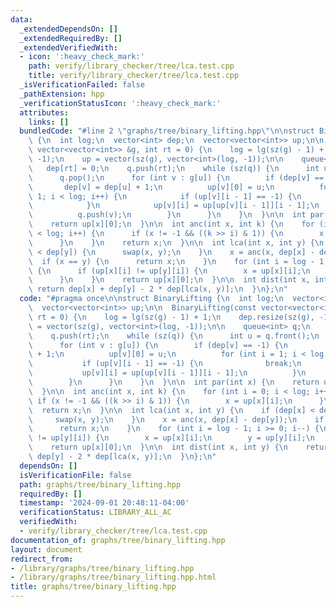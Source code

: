 ```yaml
---
data:
  _extendedDependsOn: []
  _extendedRequiredBy: []
  _extendedVerifiedWith:
  - icon: ':heavy_check_mark:'
    path: verify/library_checker/tree/lca.test.cpp
    title: verify/library_checker/tree/lca.test.cpp
  _isVerificationFailed: false
  _pathExtension: hpp
  _verificationStatusIcon: ':heavy_check_mark:'
  attributes:
    links: []
  bundledCode: "#line 2 \"graphs/tree/binary_lifting.hpp\"\n\nstruct BinaryLifting\
    \ {\n  int log;\n  vector<int> dep;\n  vector<vector<int>> up;\n\n  BinaryLifting(const\
    \ vector<vector<int>> &g, int rt = 0) {\n    log = lg(sz(g) - 1) + 1;\n    dep.resize(sz(g),\
    \ -1);\n    up = vector(sz(g), vector<int>(log, -1));\n\n    queue<int> q;\n \
    \   dep[rt] = 0;\n    q.push(rt);\n    while (sz(q)) {\n      int u = q.front();\n\
    \      q.pop();\n      for (int v : g[u]) {\n        if (dep[v] == -1) {\n   \
    \       dep[v] = dep[u] + 1;\n          up[v][0] = u;\n          for (int i =\
    \ 1; i < log; i++) {\n            if (up[v][i - 1] == -1) {\n              break;\n\
    \            }\n            up[v][i] = up[up[v][i - 1]][i - 1];\n          }\n\
    \          q.push(v);\n        }\n      }\n    }\n  }\n\n  int par(int x) {\n\
    \    return up[x][0];\n  }\n\n  int anc(int x, int k) {\n    for (int i = 0; i\
    \ < log; i++) {\n      if (x != -1 && ((k >> i) & 1)) {\n        x = up[x][i];\n\
    \      }\n    }\n    return x;\n  }\n\n  int lca(int x, int y) {\n    if (dep[x]\
    \ < dep[y]) {\n      swap(x, y);\n    }\n    x = anc(x, dep[x] - dep[y]);\n  \
    \  if (x == y) {\n      return x;\n    }\n    for (int i = log - 1; i >= 0; i--)\
    \ {\n      if (up[x][i] != up[y][i]) {\n        x = up[x][i];\n        y = up[y][i];\n\
    \      }\n    }\n    return up[x][0];\n  }\n\n  int dist(int x, int y) {\n   \
    \ return dep[x] + dep[y] - 2 * dep[lca(x, y)];\n  }\n};\n"
  code: "#pragma once\n\nstruct BinaryLifting {\n  int log;\n  vector<int> dep;\n\
    \  vector<vector<int>> up;\n\n  BinaryLifting(const vector<vector<int>> &g, int\
    \ rt = 0) {\n    log = lg(sz(g) - 1) + 1;\n    dep.resize(sz(g), -1);\n    up\
    \ = vector(sz(g), vector<int>(log, -1));\n\n    queue<int> q;\n    dep[rt] = 0;\n\
    \    q.push(rt);\n    while (sz(q)) {\n      int u = q.front();\n      q.pop();\n\
    \      for (int v : g[u]) {\n        if (dep[v] == -1) {\n          dep[v] = dep[u]\
    \ + 1;\n          up[v][0] = u;\n          for (int i = 1; i < log; i++) {\n \
    \           if (up[v][i - 1] == -1) {\n              break;\n            }\n \
    \           up[v][i] = up[up[v][i - 1]][i - 1];\n          }\n          q.push(v);\n\
    \        }\n      }\n    }\n  }\n\n  int par(int x) {\n    return up[x][0];\n\
    \  }\n\n  int anc(int x, int k) {\n    for (int i = 0; i < log; i++) {\n     \
    \ if (x != -1 && ((k >> i) & 1)) {\n        x = up[x][i];\n      }\n    }\n  \
    \  return x;\n  }\n\n  int lca(int x, int y) {\n    if (dep[x] < dep[y]) {\n \
    \     swap(x, y);\n    }\n    x = anc(x, dep[x] - dep[y]);\n    if (x == y) {\n\
    \      return x;\n    }\n    for (int i = log - 1; i >= 0; i--) {\n      if (up[x][i]\
    \ != up[y][i]) {\n        x = up[x][i];\n        y = up[y][i];\n      }\n    }\n\
    \    return up[x][0];\n  }\n\n  int dist(int x, int y) {\n    return dep[x] +\
    \ dep[y] - 2 * dep[lca(x, y)];\n  }\n};\n"
  dependsOn: []
  isVerificationFile: false
  path: graphs/tree/binary_lifting.hpp
  requiredBy: []
  timestamp: '2024-09-01 20:48:11-04:00'
  verificationStatus: LIBRARY_ALL_AC
  verifiedWith:
  - verify/library_checker/tree/lca.test.cpp
documentation_of: graphs/tree/binary_lifting.hpp
layout: document
redirect_from:
- /library/graphs/tree/binary_lifting.hpp
- /library/graphs/tree/binary_lifting.hpp.html
title: graphs/tree/binary_lifting.hpp
---
```

